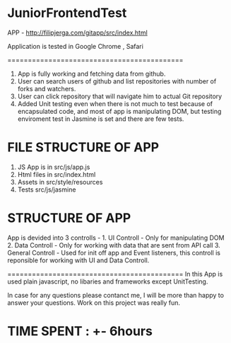 # JuniorFrontendTest

APP - http://filipjerga.com/gitapp/src/index.html

Application is tested in Google Chrome , Safari

===========================================

1. App is fully working and fetching data from github.
2. User can search users of github and list repositories with number of forks and watchers.
3. User can click repository that will navigate him to actual Git repository
4. Added Unit testing even when there is not much to test because of encapsulated code, and most of app is manipulating DOM, but testing enviroment test in Jasmine is set and there are few tests.

# FILE STRUCTURE OF APP

1. JS App is in src/js/app.js
2. Html files in src/index.html
3. Assets in src/style/resources
4. Tests src/js/jasmine

# STRUCTURE OF APP

App is devided into 3 controlls - 1. UI Controll - Only for manipulating DOM 2. Data Controll - Only for working with data that are sent from API call 3. General Controll - Used for init off app and Event listeners, this controll is reponsible
for working with UI and Data Controll.

===========================================
In this App is used plain javascript, no libaries and frameworks except UnitTesting.

In case for any questions please contanct me, I will be more than happy to answer your questions. Work on this project
was really fun.

# TIME SPENT : +- 6hours
